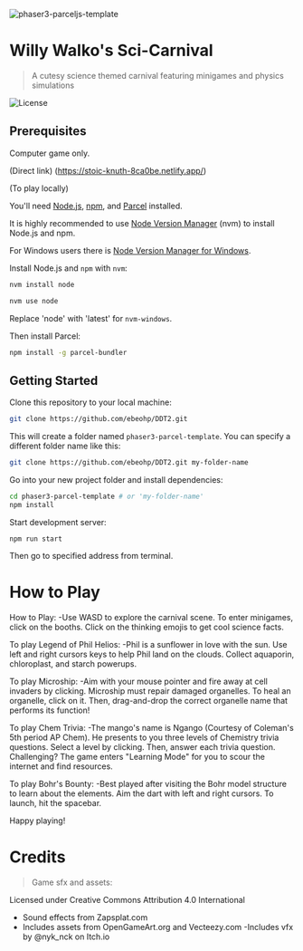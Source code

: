 ![phaser3-parceljs-template](https://user-images.githubusercontent.com/2236153/71606463-37a0da80-2b2e-11ea-9b5f-5d26ccc84f91.png)

# Willy Walko's Sci-Carnival
> A cutesy science themed carnival featuring minigames and physics simulations


![License](https://img.shields.io/badge/license-MIT-green)

## Prerequisites 

Computer game only.

(Direct link) (https://stoic-knuth-8ca0be.netlify.app/)

(To play locally)

You'll need [Node.js](https://nodejs.org/en/), [npm](https://www.npmjs.com/), and [Parcel](https://parceljs.org/) installed.

It is highly recommended to use [Node Version Manager](https://github.com/nvm-sh/nvm) (nvm) to install Node.js and npm.

For Windows users there is [Node Version Manager for Windows](https://github.com/coreybutler/nvm-windows).

Install Node.js and `npm` with `nvm`:

```bash
nvm install node

nvm use node
```

Replace 'node' with 'latest' for `nvm-windows`.

Then install Parcel:

```bash
npm install -g parcel-bundler
```

## Getting Started

Clone this repository to your local machine:

```bash
git clone https://github.com/ebeohp/DDT2.git
```

This will create a folder named `phaser3-parcel-template`. You can specify a different folder name like this:

```bash
git clone https://github.com/ebeohp/DDT2.git my-folder-name
```

Go into your new project folder and install dependencies:

```bash
cd phaser3-parcel-template # or 'my-folder-name'
npm install
```

Start development server:

```
npm run start
```
Then go to specified address from terminal.

# How to Play
How to Play:
-Use WASD to explore the carnival scene. To enter minigames, click on the booths. Click on the thinking emojis to get cool science facts.

To play Legend of Phil Helios:
-Phil is a sunflower in love with the sun. Use left and right cursors keys to help Phil land on the clouds. Collect aquaporin, chloroplast, and starch powerups.

To play Microship:
-Aim with your mouse pointer and fire away at cell invaders by clicking. Microship must repair damaged organelles. To heal an organelle, click on it. Then, drag-and-drop the correct organelle name that performs its function! 

To play Chem Trivia:
-The mango's name is Ngango (Courtesy of Coleman's 5th period AP Chem). He presents to you three levels of Chemistry trivia questions. Select a level by clicking. Then, answer each trivia question. Challenging? The game enters "Learning Mode" for you to scour the internet and find resources.

To play Bohr's Bounty:
-Best played after visiting the Bohr model structure to learn about the elements. Aim the dart with left and right cursors. To launch, hit the spacebar.

Happy playing!

# Credits

>Game sfx and assets:

Licensed under Creative Commons Attribution 4.0 International
- Sound effects from Zapsplat.com
- Includes assets from OpenGameArt.org and Vecteezy.com
-Includes vfx by @nyk_nck on Itch.io
